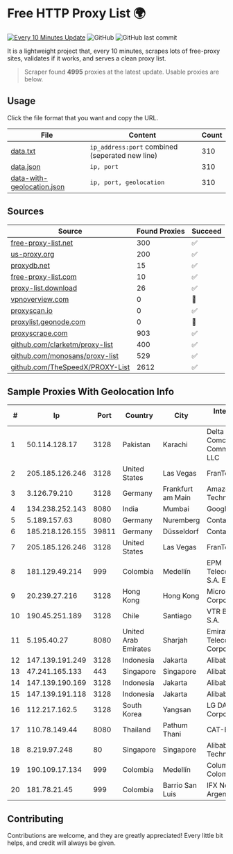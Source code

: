 
# Free HTTP Proxy List 🌍

[![Every 10 Minutes Update](https://github.com/mertguvencli/http-proxy-list/actions/workflows/main.yml/badge.svg?branch=main)](https://github.com/mertguvencli/http-proxy-list/actions/workflows/main.yml)
![GitHub](https://img.shields.io/github/license/mertguvencli/http-proxy-list)
![GitHub last commit](https://img.shields.io/github/last-commit/mertguvencli/http-proxy-list)

It is a lightweight project that, every 10 minutes, scrapes lots of free-proxy sites, validates if it works, and serves a clean proxy list.


> Scraper found **4995** proxies at the latest update. Usable proxies are below.

## Usage

Click the file format that you want and copy the URL.


|File|Content|Count|
|----|-------|-----|
|[data.txt](https://raw.githubusercontent.com/mertguvencli/http-proxy-list/main/proxy-list/data.txt)|`ip_address:port` combined (seperated new line)|310|
|[data.json](https://raw.githubusercontent.com/mertguvencli/http-proxy-list/main/proxy-list/data.json)|`ip, port`|310|
|[data-with-geolocation.json](https://raw.githubusercontent.com/mertguvencli/http-proxy-list/main/proxy-list/data-with-geolocation.json)|`ip, port, geolocation`|310|

## Sources

|Source|Found Proxies|Succeed|
|------|-------------|-------|
|[free-proxy-list.net](https://free-proxy-list.net)|300|✅|
|[us-proxy.org](https://www.us-proxy.org)|200|✅|
|[proxydb.net](http://proxydb.net)|15|✅|
|[free-proxy-list.com](https://free-proxy-list.com/?page=&port=&type%5B%5D=http&type%5B%5D=https&up_time=0&search=Search)|10|✅|
|[proxy-list.download](https://www.proxy-list.download/HTTP)|26|✅|
|[vpnoverview.com](https://vpnoverview.com/privacy/anonymous-browsing/free-proxy-servers)|0|🚫|
|[proxyscan.io](https://www.proxyscan.io)|0|✅|
|[proxylist.geonode.com](https://proxylist.geonode.com/api/proxy-list?limit=300&page=1&sort_by=lastChecked&sort_type=desc&protocols=http,https)|0|🚫|
|[proxyscrape.com](https://api.proxyscrape.com/v2/?request=displayproxies&protocol=http&timeout=10000&country=all&ssl=all&anonymity=all)|903|✅|
|[github.com/clarketm/proxy-list](https://raw.githubusercontent.com/clarketm/proxy-list/master/proxy-list-raw.txt)|400|✅|
|[github.com/monosans/proxy-list](https://raw.githubusercontent.com/monosans/proxy-list/main/proxies/http.txt)|529|✅|
|[github.com/TheSpeedX/PROXY-List](https://raw.githubusercontent.com/TheSpeedX/PROXY-List/master/http.txt)|2612|✅|


## Sample Proxies With Geolocation Info

|#|Ip|Port|Country|City|Internet Service Provider|
|-|--|----|-------|----|-------------------------|
|1|50.114.128.17|3128|Pakistan|Karachi|Delta Centric LLC, Comcast Cable Communications, LLC|
|2|205.185.126.246|3128|United States|Las Vegas|FranTech Solutions|
|3|3.126.79.210|3128|Germany|Frankfurt am Main|Amazon Technologies Inc.|
|4|134.238.252.143|8080|India|Mumbai|Google LLC|
|5|5.189.157.63|8080|Germany|Nuremberg|Contabo GmbH|
|6|185.218.126.155|39811|Germany|Düsseldorf|Contabo GmbH|
|7|205.185.126.246|3128|United States|Las Vegas|FranTech Solutions|
|8|181.129.49.214|999|Colombia|Medellín|EPM Telecomunicaciones S.A. E.S.P.|
|9|20.239.27.216|3128|Hong Kong|Hong Kong|Microsoft Corporation|
|10|190.45.251.189|3128|Chile|Santiago|VTR BANDA ANCHA S.A.|
|11|5.195.40.27|8080|United Arab Emirates|Sharjah|Emirates Telecommunications Corporation|
|12|147.139.191.249|3128|Indonesia|Jakarta|Alibaba.com LLC|
|13|47.241.165.133|443|Singapore|Singapore|Alibaba.com LLC|
|14|147.139.190.169|3128|Indonesia|Jakarta|Alibaba.com LLC|
|15|147.139.191.118|3128|Indonesia|Jakarta|Alibaba.com LLC|
|16|112.217.162.5|3128|South Korea|Yangsan|LG DACOM Corporation|
|17|110.78.149.44|8080|Thailand|Pathum Thani|CAT-BB|
|18|8.219.97.248|80|Singapore|Singapore|Alibaba (US) Technology Co., Ltd.|
|19|190.109.17.134|999|Colombia|Medellín|Columbus Networks Colombia|
|20|181.78.21.45|999|Colombia|Barrio San Luis|IFX Networks Argentina S.R.L|



## Contributing

Contributions are welcome, and they are greatly appreciated! Every
little bit helps, and credit will always be given.

